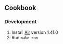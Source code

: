 ## Cookbook

### Development
1. Install [Air](https://github.com/cosmtrek/air) version 1.41.0
2. Run `make run`
